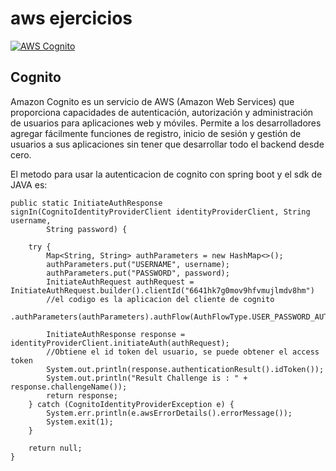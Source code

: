 # aws ejercicios

[![AWS Cognito](https://img.shields.io/badge/AWS-Cognito-orange?logo=amazon-aws&logoColor=white)](https://aws.amazon.com/cognito/)


## Cognito

Amazon Cognito es un servicio de AWS (Amazon Web Services) que proporciona capacidades de autenticación, autorización y administración de usuarios para aplicaciones web y móviles. Permite a los desarrolladores agregar fácilmente funciones de registro, inicio de sesión y gestión de usuarios a sus aplicaciones sin tener que desarrollar todo el backend desde cero.

El metodo para usar la autenticacion de cognito con spring boot y el sdk de JAVA es:

	public static InitiateAuthResponse signIn(CognitoIdentityProviderClient identityProviderClient, String username,
			String password) {
			
		try {
			Map<String, String> authParameters = new HashMap<>();
			authParameters.put("USERNAME", username);
			authParameters.put("PASSWORD", password);
			InitiateAuthRequest authRequest = InitiateAuthRequest.builder().clientId("6641hk7g0mov9hfvmujlmdv8hm")
			//el codigo es la aplicacion del cliente de cognito
					.authParameters(authParameters).authFlow(AuthFlowType.USER_PASSWORD_AUTH).build();

			InitiateAuthResponse response = identityProviderClient.initiateAuth(authRequest);
			//Obtiene el id token del usuario, se puede obtener el access token
			System.out.println(response.authenticationResult().idToken());
			System.out.println("Result Challenge is : " + response.challengeName());
			return response;
		} catch (CognitoIdentityProviderException e) {
			System.err.println(e.awsErrorDetails().errorMessage());
			System.exit(1);
		}

		return null;
	}

